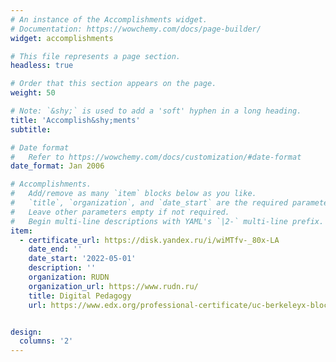 ```yaml
---
# An instance of the Accomplishments widget.
# Documentation: https://wowchemy.com/docs/page-builder/
widget: accomplishments

# This file represents a page section.
headless: true

# Order that this section appears on the page.
weight: 50

# Note: `&shy;` is used to add a 'soft' hyphen in a long heading.
title: 'Accomplish&shy;ments'
subtitle:

# Date format
#   Refer to https://wowchemy.com/docs/customization/#date-format
date_format: Jan 2006

# Accomplishments.
#   Add/remove as many `item` blocks below as you like.
#   `title`, `organization`, and `date_start` are the required parameters.
#   Leave other parameters empty if not required.
#   Begin multi-line descriptions with YAML's `|2-` multi-line prefix.
item:
  - certificate_url: https://disk.yandex.ru/i/wiMTfv-_80x-LA
    date_end: ''
    date_start: '2022-05-01'
    description: ''
    organization: RUDN
    organization_url: https://www.rudn.ru/
    title: Digital Pedagogy
    url: https://www.edx.org/professional-certificate/uc-berkeleyx-blockchain-fundamentals


design:
  columns: '2'
---
```

